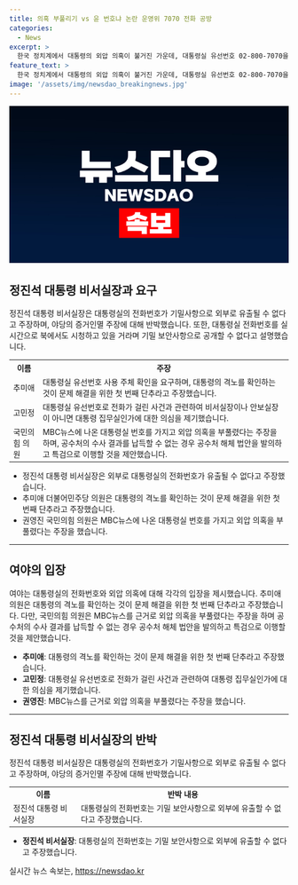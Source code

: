 ```yaml
---
title: 의혹 부풀리기 vs 윤 번호냐 논란 운영위 7070 전화 공방
categories:
  - News
excerpt: >
  한국 정치계에서 대통령의 외압 의혹이 불거진 가운데, 대통령실 유선번호 02-800-7070을 둘러싼 논란이 뜨거워지고 있다. 민주당 의원들은 해당 번호를 통해 대통령의 격노와 외압 의심을 제기하며 확인을 촉구했으나, 비서실장은 해당 번호를 공개할 수 없다고 반박했다. 야당은 MBC 뉴스를 인용하여 의혹을 부풀리는 것으로 비판했고, 공수처 수사 결과를 기다리는 것이 옳다는 제안을 덧붙였다. 이에 대한 국민의 관심이 높아지고 있다. (150자)
feature_text: >
  한국 정치계에서 대통령의 외압 의혹이 불거진 가운데, 대통령실 유선번호 02-800-7070을 둘러싼 논란이 뜨거워지고 있다. 민주당 의원들은 해당 번호를 통해 대통령의 격노와 외압 의심을 제기하며 확인을 촉구했으나, 비서실장은 해당 번호를 공개할 수 없다고 반박했다. 야당은 MBC 뉴스를 인용하여 의혹을 부풀리는 것으로 비판했고, 공수처 수사 결과를 기다리는 것이 옳다는 제안을 덧붙였다. 이에 대한 국민의 관심이 높아지고 있다. (150자)
image: '/assets/img/newsdao_breakingnews.jpg'
---
```


<p><img src="/assets/img/newsdao_breakingnews.jpg" alt="cryptoinkorea 속보" /></p>

<h2 data-ke-size="size26">정진석 대통령 비서실장과 요구</h2>

<p data-ke-size="size16">정진석 대통령 비서실장은 대통령실의 전화번호가 기밀사항으로 외부로 유출될 수 없다고 주장하며, 야당의 증거인멸 주장에 대해 반박했습니다. 또한, 대통령실 전화번호를 실시간으로 북에서도 시청하고 있을 거라며 기밀 보안사항으로 공개할 수 없다고 설명했습니다.</p>

<table>
  <tr>
    <th>이름</th>
    <th>주장</th>
  </tr>
  <tr>
    <td>추미애</td>
    <td>대통령실 유선번호 사용 주체 확인을 요구하며, 대통령의 격노를 확인하는 것이 문제 해결을 위한 첫 번째 단추라고 주장했습니다.</td>
  </tr>
  <tr>
    <td>고민정</td>
    <td>대통령실 유선번호로 전화가 걸린 사건과 관련하여 비서실장이나 안보실장이 아니면 대통령 집무실인가에 대한 의심을 제기했습니다.</td>
  </tr>
  <tr>
    <td>국민의힘 의원</td>
    <td>MBC뉴스에 나온 대통령실 번호를 가지고 외압 의혹을 부풀렸다는 주장을 하며, 공수처의 수사 결과를 납득할 수 없는 경우 공수처 해체 법안을 발의하고 특검으로 이행할 것을 제안했습니다.</td>
  </tr>
</table>

<ul>
  <li>정진석 대통령 비서실장은 외부로 대통령실의 전화번호가 유출될 수 없다고 주장했습니다.</li>
  <li>추미애 더불어민주당 의원은 대통령의 격노를 확인하는 것이 문제 해결을 위한 첫 번째 단추라고 주장했습니다.</li>
  <li>권영진 국민의힘 의원은 MBC뉴스에 나온 대통령실 번호를 가지고 외압 의혹을 부풀렸다는 주장을 했습니다.</li>
</ul>

<hr>

<h2 data-ke-size="size26">여야의 입장</h2>

<p data-ke-size="size16">여야는 대통령실의 전화번호와 외압 의혹에 대해 각각의 입장을 제시했습니다. 추미애 의원은 대통령의 격노를 확인하는 것이 문제 해결을 위한 첫 번째 단추라고 주장했습니다. 다만, 국민의힘 의원은 MBC뉴스를 근거로 외압 의혹을 부풀렸다는 주장을 하며 공수처의 수사 결과를 납득할 수 없는 경우 공수처 해체 법안을 발의하고 특검으로 이행할 것을 제안했습니다.</p>

<ul>
  <li><b>추미애</b>: 대통령의 격노를 확인하는 것이 문제 해결을 위한 첫 번째 단추라고 주장했습니다.</li>
  <li><b>고민정</b>: 대통령실 유선번호로 전화가 걸린 사건과 관련하여 대통령 집무실인가에 대한 의심을 제기했습니다.</li>
  <li><b>권영진</b>: MBC뉴스를 근거로 외압 의혹을 부풀렸다는 주장을 했습니다.</li>
</ul>

<hr>

<h2 data-ke-size="size26">정진석 대통령 비서실장의 반박</h2>

<p data-ke-size="size16">정진석 대통령 비서실장은 대통령실의 전화번호가 기밀사항으로 외부로 유출될 수 없다고 주장하며, 야당의 증거인멸 주장에 대해 반박했습니다.</p>

<table>
  <tr>
    <td style="text-align: center; height: 17px;"><b>이름</b></td>
    <td style="text-align: center; height: 17px;"><b>반박 내용</b></td>
  </tr>
  <tr>
    <td>정진석 대통령 비서실장</td>
    <td>대통령실의 전화번호는 기밀 보안사항으로 외부에 유출할 수 없다고 주장했습니다.</td>
  </tr>
</table>

<ul>
  <li><b>정진석 비서실장</b>: 대통령실의 전화번호는 기밀 보안사항으로 외부에 유출할 수 없다고 주장했습니다.</li>
</ul>
실시간 뉴스 속보는, <a href="https://newsdao.kr" rel="dofollow">https://newsdao.kr</a>


